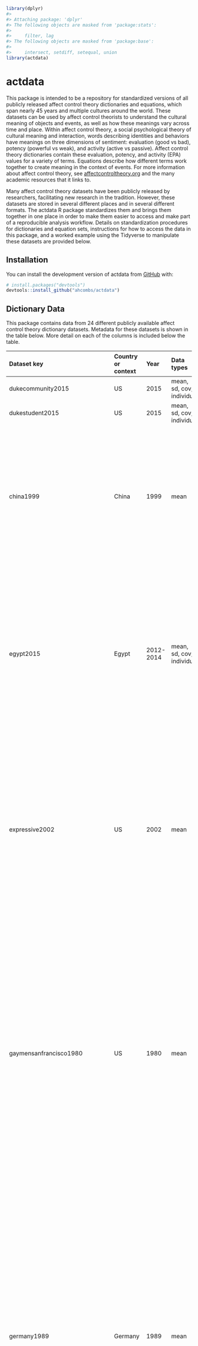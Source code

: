 
<!-- README.md is generated from README.Rmd. Please edit that file -->

``` r
library(dplyr)
#> 
#> Attaching package: 'dplyr'
#> The following objects are masked from 'package:stats':
#> 
#>     filter, lag
#> The following objects are masked from 'package:base':
#> 
#>     intersect, setdiff, setequal, union
library(actdata)
```

# actdata

<!-- badges: start -->
<!-- badges: end -->

This package is intended to be a repository for standardized versions of
all publicly released affect control theory dictionaries and equations,
which span nearly 45 years and multiple cultures around the world. These
datasets can be used by affect control theorists to understand the
cultural meaning of objects and events, as well as how these meanings
vary across time and place. Within affect control theory, a social
psychological theory of cultural meaning and interaction, words
describing identities and behaviors have meanings on three dimensions of
sentiment: evaluation (good vs bad), potency (powerful vs weak), and
activity (active vs passive). Affect control theory dictionaries contain
these evaluation, potency, and activity (EPA) values for a variety of
terms. Equations describe how different terms work together to create
meaning in the context of events. For more information about affect
control theory, see
[affectcontroltheory.org](http://affectcontroltheory.org/the-theory/overview/)
and the many academic resources that it links to.

Many affect control theory datasets have been publicly released by
researchers, facilitating new research in the tradition. However, these
datasets are stored in several different places and in several different
formats. The actdata R package standardizes them and brings them
together in one place in order to make them easier to access and make
part of a reproducible analysis workflow. Details on standardization
procedures for dictionaries and equation sets, instructions for how to
access the data in this package, and a worked example using the
Tidyverse to manipulate these datasets are provided below.

## Installation

You can install the development version of actdata from
[GitHub](https://github.com/) with:

``` r
# install.packages("devtools")
devtools::install_github("ahcombs/actdata")
```

## Dictionary Data

This package contains data from 24 different publicly available affect
control theory dictionary datasets. Metadata for these datasets is shown
in the table below. More detail on each of the columns is included below
the table.

<table class="table" style="margin-left: auto; margin-right: auto;">
<thead>
<tr>
<th style="text-align:left;">
Dataset key
</th>
<th style="text-align:left;">
Country or context
</th>
<th style="text-align:left;">
Year
</th>
<th style="text-align:left;">
Data types
</th>
<th style="text-align:left;">
Components
</th>
<th style="text-align:left;">
Genders
</th>
<th style="text-align:left;">
Description
</th>
<th style="text-align:left;">
Citation
</th>
<th style="text-align:left;">
Notes
</th>
<th style="text-align:left;">
Source
</th>
</tr>
</thead>
<tbody>
<tr>
<td style="text-align:left;">
dukecommunity2015
</td>
<td style="text-align:left;">
US
</td>
<td style="text-align:left;">
2015
</td>
<td style="text-align:left;">
mean, sd, cov, individual
</td>
<td style="text-align:left;">
identity, behavior, modifier
</td>
<td style="text-align:left;">
average
</td>
<td style="text-align:left;">
</td>
<td style="text-align:left;">
</td>
<td style="text-align:left;">
</td>
<td style="text-align:left;">
<http://affectcontroltheory.org///usa-combined-surveyor-dictionary-2015/>
</td>
</tr>
<tr>
<td style="text-align:left;">
dukestudent2015
</td>
<td style="text-align:left;">
US
</td>
<td style="text-align:left;">
2015
</td>
<td style="text-align:left;">
mean, sd, cov, individual
</td>
<td style="text-align:left;">
identity, behavior, modifier
</td>
<td style="text-align:left;">
average
</td>
<td style="text-align:left;">
</td>
<td style="text-align:left;">
</td>
<td style="text-align:left;">
</td>
<td style="text-align:left;">
<http://affectcontroltheory.org///usa-combined-surveyor-dictionary-2015/>
</td>
</tr>
<tr>
<td style="text-align:left;">
china1999
</td>
<td style="text-align:left;">
China
</td>
<td style="text-align:left;">
1999
</td>
<td style="text-align:left;">
mean
</td>
<td style="text-align:left;">
identity, behavior, modifier, setting
</td>
<td style="text-align:left;">
male, female, average
</td>
<td style="text-align:left;">
From <https://cs.uwaterloo.ca/~jhoey/research/ACTBackup/ACT/data.html>:
Ratings of 449 Identities, 300 Behaviors, 98 Emotions, 150 Traits, and
149 Settings were obtained with Attitude from about 380 undergraduate
students at Fudan University in Shanghai, Peoples Republic of China,
1999-2000.
</td>
<td style="text-align:left;">
Smith, Herman, W. and Yi Cai. Mean Affective Ratings of 1,146 Concepts
by Shanghai Undergraduates, 1999 \[Computer file\]. Distributed at
Affect Control Theory Website, Program Interact
\<<http://www.indiana.edu/~socpsy/ACT/interact/JavaInteract.html%3E>;,
2006.
</td>
<td style="text-align:left;">
</td>
<td style="text-align:left;">
Interact 2.1 beta (May 2021)
</td>
</tr>
<tr>
<td style="text-align:left;">
egypt2015
</td>
<td style="text-align:left;">
Egypt
</td>
<td style="text-align:left;">
2012-2014
</td>
<td style="text-align:left;">
mean, sd, cov, individual
</td>
<td style="text-align:left;">
identity, behavior, modifier
</td>
<td style="text-align:left;">
average
</td>
<td style="text-align:left;">
Data collected in Egypt between 2012 and 2014. n = 1716, identities =
397, behaviors = 368, modifiers = 233
</td>
<td style="text-align:left;">
Hamid Latif, Lynn Smith-Lovin, Dawn T. Robinson, Bryan C. Cannon, Brent
Curdy, Darys J Kriegel and Jonathan H. Morgan. 2016. “Mean Affective
Ratings of Identities, Behaviors, and Modifiers by Residents of Cairo,
Egypt in 2012-2014.” University of Georgia: Distributed at UGA Affect
Control Theory Website: <http://research.franklin.uga.edu/act/>.
</td>
<td style="text-align:left;">
</td>
<td style="text-align:left;">
<http://affectcontroltheory.org///egypt-dictionary-2015/>
</td>
</tr>
<tr>
<td style="text-align:left;">
expressive2002
</td>
<td style="text-align:left;">
US
</td>
<td style="text-align:left;">
2002
</td>
<td style="text-align:left;">
mean
</td>
<td style="text-align:left;">
behavior
</td>
<td style="text-align:left;">
average
</td>
<td style="text-align:left;">
Appendix of Lisa Slattery Rashotte, 2002, What does that smile mean? The
meaning of nonverbal behaviors in social interaction. Social Psychology
Quarterly 65: 92-102. EPA values are means across 230 females and 172
males; these cross-sex EPA profiles are given in both the “male” and the
“female” positions.
</td>
<td style="text-align:left;">
Appendix of Lisa Slattery Rashotte, 2002, What does that smile mean? The
meaning of nonverbal behaviors in social interaction. Social Psychology
Quarterly 65: 92-102.
</td>
<td style="text-align:left;">
</td>
<td style="text-align:left;">
<https://cs.uwaterloo.ca/~jhoey/research/ACTBackup/ACT/interact/subcultures/expressive_acts.htm>
</td>
</tr>
<tr>
<td style="text-align:left;">
gaymensanfrancisco1980
</td>
<td style="text-align:left;">
US
</td>
<td style="text-align:left;">
1980
</td>
<td style="text-align:left;">
mean
</td>
<td style="text-align:left;">
behavior
</td>
<td style="text-align:left;">
male, female, average
</td>
<td style="text-align:left;">
Data were gathered from ten San Francisco gay men in the 1980s by
Professor Don Barrett, California State University, San Marcos. All data
are from males. The ‘male’ dictionary present the mean EPA ratings of
those with traditional sentiments about unsafe sex practices, feeling
that those practices are more pleasurable than new practices. The
‘female’ dictionary shows the sentiments of those who think that
safe-sex practices are more pleasurable.
</td>
<td style="text-align:left;">
</td>
<td style="text-align:left;">
All respondents are men. “Male” and “female” sets are coded this way for
compatibility with Interact.
</td>
<td style="text-align:left;">
<https://cs.uwaterloo.ca/~jhoey/research/ACTBackup/ACT/interact/subcultures/gay_sex.htm>
</td>
</tr>
<tr>
<td style="text-align:left;">
germany1989
</td>
<td style="text-align:left;">
Germany
</td>
<td style="text-align:left;">
1989
</td>
<td style="text-align:left;">
mean
</td>
<td style="text-align:left;">
identity, behavior, modifier
</td>
<td style="text-align:left;">
male, female, average
</td>
<td style="text-align:left;">
From <https://cs.uwaterloo.ca/~jhoey/research/ACTBackup/ACT/data.html>:
Ratings of 442 Identities, 295 Behaviors, and 67 Modifiers, selected for
back-translatability with the 1978 U.S.A. dictionary were obtained with
the Attitude program from 520 Mannheim students. Subjects were matched
to the American undergraduate population by proportional inclusion of 12
and 13 grade youths at two German Studenten des Grundstudiums and
Gymnasiasten, along with subjects from Mannheim University, which
attracts students mainly from the Rhein-Neckar region in former West
Germany.
</td>
<td style="text-align:left;">
Schneider, Andreas. Mean Affective Ratings of 804 Concepts by West
German Students in 1989 \[Computer file\]. Distributed at Affect Control
Theory Website, Program Interact
\<<http://www.indiana.edu/~socpsy/ACT/interact/JavaInteract.html%3E>;,
2006.
</td>
<td style="text-align:left;">
</td>
<td style="text-align:left;">
Interact 2.1 beta (May 2021)
</td>
</tr>
<tr>
<td style="text-align:left;">
germany2007
</td>
<td style="text-align:left;">
Germany
</td>
<td style="text-align:left;">
2007
</td>
<td style="text-align:left;">
mean
</td>
<td style="text-align:left;">
identity, behavior, modifier, setting
</td>
<td style="text-align:left;">
male, female, average
</td>
<td style="text-align:left;">
From <https://cs.uwaterloo.ca/~jhoey/research/ACTBackup/ACT/data.html>:
Ratings of 376 Identities, 393 Behaviors, 331 Modifiers. (Some of the
words are classified as 19 settings in Interact.) Ratings were obtained
with Surveyor from 1905 subjects (734 male and 1171 female) from all
over Germany. The research was advertised as a ‘study of language and
emotion’ in an extensive recruitment campaign including mailing lists
from different universities, weblogs, newspaper reports and radio
interviews. Most of the participants (N = 1029) were between 20 and 29
years of age, but the sample covered all ages, including N = 129 being
younger than 20 and N = 92 older than 60 years. The data of 83 persons
(4.4 %) were excluded from the analysis, as they had indicated German
not being their mother tongue.
</td>
<td style="text-align:left;">
Schroder, Tobias. Mean Affective Ratings of 1100 Concepts by German
Adults in 2007 \[Computer file\]. Distributed at Affect Control Theory
Website, Program Interact
\<<http://www.indiana.edu/~socpsy/ACT/interact/JavaInteract.html%3E>;,
2013.
</td>
<td style="text-align:left;">
</td>
<td style="text-align:left;">
Interact 2.1 beta (May 2021)
</td>
</tr>
<tr>
<td style="text-align:left;">
household1994
</td>
<td style="text-align:left;">
US
</td>
<td style="text-align:left;">
1994
</td>
<td style="text-align:left;">
mean
</td>
<td style="text-align:left;">
identity, behavior
</td>
<td style="text-align:left;">
male, female, average
</td>
<td style="text-align:left;">
This set of concepts - developed by Professor Amy Kroska at the
University of Oklahoma, and others, for studying gender and household
roles - was rated by 23 male and 46 female college students in 1994.
</td>
<td style="text-align:left;">
</td>
<td style="text-align:left;">
</td>
<td style="text-align:left;">
<https://cs.uwaterloo.ca/~jhoey/research/ACTBackup/ACT/interact/subcultures/household.htm>
</td>
</tr>
<tr>
<td style="text-align:left;">
indiana2003
</td>
<td style="text-align:left;">
US
</td>
<td style="text-align:left;">
2003
</td>
<td style="text-align:left;">
mean
</td>
<td style="text-align:left;">
identity, behavior, modifier, setting
</td>
<td style="text-align:left;">
male, female, average
</td>
<td style="text-align:left;">
From <https://cs.uwaterloo.ca/~jhoey/research/ACTBackup/ACT/data.html>:
Ratings of 500 Identities, 500 Behaviors, 300 Modifiers, and 200
Settings were collected at Indiana University, via the Internet using
the Surveyor applet. The 1027 respondents lived in the U.S.A. at age 16,
and were about equally male and female.
</td>
<td style="text-align:left;">
Francis, Clare, and David R. Heise. Mean Affective Ratings of 1,500
Concepts by Indiana University Undergraduates in 2002-3 \[Computer
file\]. Distributed at Affect Control Theory Website, Program Interact
\<<http://www.indiana.edu/~socpsy/ACT/interact/JavaInteract.html%3E>;,
2006.
</td>
<td style="text-align:left;">
</td>
<td style="text-align:left;">
Interact 2.1 beta (May 2021)
</td>
</tr>
<tr>
<td style="text-align:left;">
internationaldomesticrelations1981
</td>
<td style="text-align:left;">
Unknown
</td>
<td style="text-align:left;">
1981
</td>
<td style="text-align:left;">
mean
</td>
<td style="text-align:left;">
behavior
</td>
<td style="text-align:left;">
male, female, average
</td>
<td style="text-align:left;">
125 inter-state behaviors and 113 domestic behaviors. The behaviors were
rated by professionals in international relations, and by individuals
from the general population.
</td>
<td style="text-align:left;">
Azar Edward E. and Steve Lerner 1981. The use of semantic dimensions in
the scaling of international events. International Interactions 7:
361-378.
</td>
<td style="text-align:left;">
</td>
<td style="text-align:left;">
<https://cs.uwaterloo.ca/~jhoey/research/ACTBackup/ACT/interact/subcultures/international_relations.htm>
</td>
</tr>
<tr>
<td style="text-align:left;">
internet1998
</td>
<td style="text-align:left;">
Internet
</td>
<td style="text-align:left;">
1998
</td>
<td style="text-align:left;">
mean
</td>
<td style="text-align:left;">
identity, behavior, setting
</td>
<td style="text-align:left;">
male, female, average
</td>
<td style="text-align:left;">
This set of concepts related to Internet culture was developed by Adam
King, and rated by 2,431 respondents (56% male and 44% female) in 1998.
</td>
<td style="text-align:left;">
King, Adam B. 2001. “Affective dimensions of internet culture.” Social
Science Computer Review 19:414-430.
</td>
<td style="text-align:left;">
</td>
<td style="text-align:left;">
<https://cs.uwaterloo.ca/~jhoey/research/ACTBackup/ACT/interact/subcultures/InternetCulture.htm>
</td>
</tr>
<tr>
<td style="text-align:left;">
japan1995
</td>
<td style="text-align:left;">
Japan
</td>
<td style="text-align:left;">
1989-2002
</td>
<td style="text-align:left;">
mean
</td>
<td style="text-align:left;">
identity, behavior, modifier, setting
</td>
<td style="text-align:left;">
male, female, average
</td>
<td style="text-align:left;">
From <https://cs.uwaterloo.ca/~jhoey/research/ACTBackup/ACT/data.html>:
Ratings of 403 Identities and 307 Behaviors, and a few Settings were
obtained with the Attitude program from 323 Tohoku University students
in 1989. In 1995 and 1996, 120 women students at Kyoritsu Women’s, Japan
Women’s, and Teikyo Universities and 120 men students at Teikyo and
Rikkyo Universities rated an additional 300 settings, 300 modifiers
(mainly traits), 200 business identities, and 75 behaviors. Yoichi
Murase (Rikkyo University) and Nozomu Matsubara (Tokyo University)
provided access to students who rated 102 emotions, 70 behaviors and 55
identities in 2002 using Surveyor. Total numbers of entries in Interact
lexicon are: 713 Identities, 455 Behaviors, 426 Modifiers, and 300
Settings. Number of male or female raters generally is about 30 for each
concept.
</td>
<td style="text-align:left;">
Smith, Herman W., Takanori Matsuno, Shuuichirou Ike, and Michio Umino.
Mean Affective Ratings of 1,894 Concepts by Japanese Undergraduates,
1989-2002 \[Computer file\]. Distributed at Affect Control Theory
Website, Program Interact
\<<http://www.indiana.edu/~socpsy/ACT/interact/JavaInteract.html%3E>;,
2006.
</td>
<td style="text-align:left;">
Data collection was in several stages between 1989 and 2002
</td>
<td style="text-align:left;">
Interact 2.1 beta (May 2021)
</td>
</tr>
<tr>
<td style="text-align:left;">
morocco2015
</td>
<td style="text-align:left;">
Morocco
</td>
<td style="text-align:left;">
2015
</td>
<td style="text-align:left;">
mean, sd, cov, individual
</td>
<td style="text-align:left;">
identity, behavior, modifier
</td>
<td style="text-align:left;">
average
</td>
<td style="text-align:left;">
Data collected in Morocco. n = 1546, identities = 397, behaviors = 368,
modifiers = 233
</td>
<td style="text-align:left;">
</td>
<td style="text-align:left;">
</td>
<td style="text-align:left;">
<http://affectcontroltheory.org///morocco-dictionary-2015/>
</td>
</tr>
<tr>
<td style="text-align:left;">
nc1978
</td>
<td style="text-align:left;">
US
</td>
<td style="text-align:left;">
1978
</td>
<td style="text-align:left;">
mean
</td>
<td style="text-align:left;">
identity, behavior, modifier, setting
</td>
<td style="text-align:left;">
male, female, average
</td>
<td style="text-align:left;">
From <https://cs.uwaterloo.ca/~jhoey/research/ACTBackup/ACT/data.html>:
Ratings of 721 Identities, 600 Behaviors, 440 Modifiers, and 345
Settings were obtained with paper questionnaires from 1,225 North
Carolina undergraduates. (Ratings for some emotion words in this data
set were obtained by Heise from Indiana University undergraduates in
1985.) Number of male or female raters generally is about 25 for each
word. Funded by National Institute of Mental Health Grant
1-R01-MH29978-01-SSR.
</td>
<td style="text-align:left;">
Smith-Lovin, Lynn, and David R. Heise. Mean Affective Ratings of 2,106
Concepts by University of North Carolina Undergraduates in 1978
\[Computer file\]. Distributed at Affect Control Theory Website, Program
Interact
\<<http://www.indiana.edu/~socpsy/ACT/interact/JavaInteract.html%3E>;,
2006.
</td>
<td style="text-align:left;">
</td>
<td style="text-align:left;">
Interact 2.1 beta (May 2021)
</td>
</tr>
<tr>
<td style="text-align:left;">
nireland1977
</td>
<td style="text-align:left;">
North Ireland
</td>
<td style="text-align:left;">
1977
</td>
<td style="text-align:left;">
mean
</td>
<td style="text-align:left;">
identity, behavior
</td>
<td style="text-align:left;">
male, female, average
</td>
<td style="text-align:left;">
From <https://cs.uwaterloo.ca/~jhoey/research/ACTBackup/ACT/data.html>:
Ratings of 528 Identities and 498 Behaviors were obtained with paper
questionnaires from 319 Belfast teenagers in Catholic high schools in
1977. Ratings of modifiers and settings were not obtained in the Belfast
study. Up to 18 females and 14 males rated each concept.
</td>
<td style="text-align:left;">
Willigan, Dennis, and David R. Heise. Mean Affective Ratings of 1,026
Concepts by Catholic High School Students in Belfast, Northern Ireland
in 1977 \[Computer file\]. Distributed at Affect Control Theory Website,
Program Interact
\<<http://www.indiana.edu/~socpsy/ACT/interact/JavaInteract.html%3E>;,
2006.
</td>
<td style="text-align:left;">
</td>
<td style="text-align:left;">
Interact 2.1 beta (May 2021)
</td>
</tr>
<tr>
<td style="text-align:left;">
ontario1980
</td>
<td style="text-align:left;">
Canada
</td>
<td style="text-align:left;">
1980
</td>
<td style="text-align:left;">
mean
</td>
<td style="text-align:left;">
identity, behavior, modifier
</td>
<td style="text-align:left;">
male, female, average
</td>
<td style="text-align:left;">
From <https://cs.uwaterloo.ca/~jhoey/research/ACTBackup/ACT/data.html>:
Data on 843 Identities and 593 Behaviors were obtained from 5,534
Guelph, Ontario, undergraduates with paper questionnaires in 1980-3, and
495 Modifiers rated by 1,260 Guelph undergraduates were added in 1985-6.
Funded by the Social Science and Humanities Research Council of Canada.
</td>
<td style="text-align:left;">
MacKinnon, Neil J. Mean Affective Ratings of 1,931 Concepts by Guelph
University Undergraduates, Ontario, Canada, in 1980-6 \[Computer file\].
Distributed at Affect Control Theory Website, Program Interact
\<<http://www.indiana.edu/~socpsy/ACT/interact/JavaInteract.html%3E>;,
2006.
</td>
<td style="text-align:left;">
</td>
<td style="text-align:left;">
Interact 2.1 beta (May 2021)
</td>
</tr>
<tr>
<td style="text-align:left;">
ontario2001
</td>
<td style="text-align:left;">
Canada
</td>
<td style="text-align:left;">
2001
</td>
<td style="text-align:left;">
mean
</td>
<td style="text-align:left;">
identity, behavior, modifier, setting
</td>
<td style="text-align:left;">
male, female, average
</td>
<td style="text-align:left;">
From <https://cs.uwaterloo.ca/~jhoey/research/ACTBackup/ACT/data.html>:
Data on 993 Identities, 601 Behaviors, and 500 Modifiers, and 200
Settings were gathered with the Attitude program from Guelph, Ontario,
undergraduates in 2001-2. Data on settings were gathered with the
Surveyor program at Guelph in 2003. Funded by the Social Science and
Humanities Research Council of Canada.
</td>
<td style="text-align:left;">
MacKinnon, Neil J. Mean Affective Ratings of 2,294 Concepts by Guelph
University Undergraduates, Ontario, Canada, in 2001-3 \[Computer file\].
Distributed at Affect Control Theory Website, Program Interact
\<<http://www.indiana.edu/~socpsy/ACT/interact/JavaInteract.html%3E>;,
2006.
</td>
<td style="text-align:left;">
</td>
<td style="text-align:left;">
Interact 2.1 beta (May 2021)
</td>
</tr>
<tr>
<td style="text-align:left;">
politics2003
</td>
<td style="text-align:left;">
US
</td>
<td style="text-align:left;">
2003
</td>
<td style="text-align:left;">
mean
</td>
<td style="text-align:left;">
identity, behavior
</td>
<td style="text-align:left;">
male, female, average
</td>
<td style="text-align:left;">
This set of concepts - developed by Kyle Irwin at the University of
Missouri-St. Louis - was rated by 47 male and 74 female college students
in 2003.
</td>
<td style="text-align:left;">
</td>
<td style="text-align:left;">
</td>
<td style="text-align:left;">
<https://cs.uwaterloo.ca/~jhoey/research/ACTBackup/ACT/interact/subcultures/politics.htm>
</td>
</tr>
<tr>
<td style="text-align:left;">
texas1998
</td>
<td style="text-align:left;">
US
</td>
<td style="text-align:left;">
1998
</td>
<td style="text-align:left;">
mean
</td>
<td style="text-align:left;">
identity, behavior, modifier
</td>
<td style="text-align:left;">
male, female, average
</td>
<td style="text-align:left;">
From <https://cs.uwaterloo.ca/~jhoey/research/ACTBackup/ACT/data.html>:
Ratings of 443 Identities, 278 Behaviors, 65 Modifiers, and 1 Setting
were collected at Texas Tech University with the Attitude program. The
482 respondents were nearly equally male and female.
</td>
<td style="text-align:left;">
Schneider, Andreas. Mean Affective Ratings of 787 Concepts by Texas Tech
University Undergraduates in 1998 \[Computer file\]. Distributed at
Affect Control Theory Website, Program Interact
\<<http://www.indiana.edu/~socpsy/ACT/interact/JavaInteract.html%3E>;,
2006.
</td>
<td style="text-align:left;">
</td>
<td style="text-align:left;">
Interact 2.1 beta (May 2021)
</td>
</tr>
<tr>
<td style="text-align:left;">
uga2015
</td>
<td style="text-align:left;">
US
</td>
<td style="text-align:left;">
2015
</td>
<td style="text-align:left;">
mean, sd, cov, individual
</td>
<td style="text-align:left;">
identity, behavior, modifier
</td>
<td style="text-align:left;">
average
</td>
<td style="text-align:left;">
Sentiment dictionary data collected at the University of Georgia. n =
1368, identities = 930, behaviors = 814, modifiers = 660
</td>
<td style="text-align:left;">
Robinson, Dawn T., Lynn Smith-Lovin, Bryan C. Cannon, Jesse K. Clark,
Robert Freeland, Jonathan H. Morgan and Kimberly B. Rogers. 2016. ‘Mean
Affective Ratings of 932 Identities, 810 Behaviors, and 660 Modifiers by
University of Georgia Undergraduates in 2012-2014.’. University of
Georgia: Distributed at UGA Affect Control Theory Website:
<http://research.franklin.uga.edu/act/>.
</td>
<td style="text-align:left;">
</td>
<td style="text-align:left;">
<http://affectcontroltheory.org///usa-georgia-dictionary-2015/>
</td>
</tr>
<tr>
<td style="text-align:left;">
usfullsurveyor2015
</td>
<td style="text-align:left;">
US
</td>
<td style="text-align:left;">
2015
</td>
<td style="text-align:left;">
mean, sd, cov, individual
</td>
<td style="text-align:left;">
identity, behavior, modifier
</td>
<td style="text-align:left;">
average
</td>
<td style="text-align:left;">
Combined sentiment dictionary data collected at the University of
Georgia, Duke University, and in the Durham, NC community using
Surveyor. n = 1742, identities = 929, behaviors = 814, modifiers = 660
</td>
<td style="text-align:left;">
Smith-Lovin, Lynn, Dawn T. Robinson, Bryan C. Cannon, Jesse K. Clark,
Robert Freeland, Jonathan H. Morgan and Kimberly B. Rogers. 2016. “Mean
Affective Ratings of 929 Identities, 814 Behaviors, and 660 Modifiers by
University of Georgia and Duke University Undergraduates and by
Community Members in Durham, NC, in 2012-2014.”” University of Georgia:
Distributed at UGA Affect Control Theory Website:
<http://research.franklin.uga.edu/act/>.
</td>
<td style="text-align:left;">
A combination of the 2015 Duke student, 2015 UGA student, and 2015 Duke
community dictionaries
</td>
<td style="text-align:left;">
<http://affectcontroltheory.org///usa-combined-surveyor-dictionary-2015/>
</td>
</tr>
<tr>
<td style="text-align:left;">
usmturk2015
</td>
<td style="text-align:left;">
US
</td>
<td style="text-align:left;">
2015
</td>
<td style="text-align:left;">
mean, sd, cov, individual
</td>
<td style="text-align:left;">
identity, behavior, modifier
</td>
<td style="text-align:left;">
average
</td>
<td style="text-align:left;">
Collected from Amazon Mechanical Turk workers in 2015. Identities = 968,
behaviors = 853, modifiers = 660.
</td>
<td style="text-align:left;">
Smith-Lovin, Lynn, Dawn T. Robinson, Bryan C. Cannon, Brent H. Curdy,
and Jonathan H. Morgan. 2019. ‘Mean Affective Ratings of 968 Identities,
853 Behaviors, and 660 Modifiers by Amazon Mechanical Turk Workers in
2015.’ University of Georgia: Distributed at UGA Affect Control Theory
Website: <http://research.franklin.uga.edu/act/>
</td>
<td style="text-align:left;">
</td>
<td style="text-align:left;">
<http://affectcontroltheory.org///usa-online-dictionary-2015/>
</td>
</tr>
<tr>
<td style="text-align:left;">
usstudent2015
</td>
<td style="text-align:left;">
US
</td>
<td style="text-align:left;">
2015
</td>
<td style="text-align:left;">
mean, sd, cov, individual
</td>
<td style="text-align:left;">
identity, behavior, modifier
</td>
<td style="text-align:left;">
average
</td>
<td style="text-align:left;">
Combined sentiment dictionary data collected at the University of
Georgia and Duke University using Surveyor. n = 1584, identities = 929,
behaviors = 814, modifiers = 660
</td>
<td style="text-align:left;">
Smith-Lovin, Lynn, Dawn T. Robinson, Bryan C. Cannon, Jesse K. Clark,
Robert Freeland, Jonathan H. Morgan and Kimberly B. Rogers. 2016. ‘Mean
Affective Ratings of 929 Identities, 814 Behaviors, and 660 Modifiers by
University of Georgia and Duke University Undergraduates in 2012-2014.’
University of Georgia: Distributed at UGA Affect Control Theory Website:
<http://research.franklin.uga.edu/act/>.
</td>
<td style="text-align:left;">
A combination of the 2015 Duke student and 2015 UGA student dictionaries
</td>
<td style="text-align:left;">
<http://affectcontroltheory.org///usa-student-surveyor-dictionary-2015/>
</td>
</tr>
</tbody>
</table>

-   *Dataset key*: an identifier unique to a particular study
    (e.g. `nc1978`; `morocco2015`). These keys are used within this
    package’s functions to access particular datasets.
-   *Country or context*: The country (or other context, such as the
    Internet) where the data was originally collected.
-   *Year*: The year of data collection. In some cases these are
    approximate; always check original sources for definitive
    information.
-   *Data types*: This column indicates what types of summary data are
    available in a dictionary. Most older dictionaries (pre-2015)
    provide term EPA values only as `mean` values. For some more recent
    datasets, standard deviation (`sd`) and covariance (`cov`)
    information is also available. This column also indicates whether
    `individual`-level data is available in addition to summary
    statistics. Most research in the affect control theory tradition has
    utilized just mean values, but some recent work (e.g., [Rogers
    2019](https://doi.org/10.1177/2329496518805688)) and BayesACT
    ([Schröder, Hoey, and Rogers
    2016](https://doi.org/10.1177/0003122416650963)), a recent Bayesian
    extension of the theory, have used variance information and
    individual-level responses to investigate topics like demographic
    patterning in meaning and the effects of meaning uncertainty.
-   *Component*: indicates what kind of terms are included in the
    dictionary dataset. Typically, studies provide dictionary datasets
    with more than one component, but not all studies provide all
    possible components. Components include:
    -   *identity:* Words that describe actors. Typically nouns
        (e.g. academic, woman, youngster)
    -   *behavior:* Actions that actors can perform. Typically verbs
        (e.g. wheedle, acclaim, work)
    -   *modifier:* Typically adjectives that can be applied to
        identities (e.g. active, witty, young)
    -   *setting:* Places and situations (e.g. airplane, alley,
        worship_service)
-   *Genders*: indicates available gender subsets. Options are `male`,
    `female`, and `average`. “Average” indicates that participants of
    all genders were included, though the way this is calculated differs
    slightly by dictionary. Some dictionaries (e.g. the 2015 US,
    Morocco, and Egypt dictionaries) are originally published as average
    values over raters of all genders. In these cases, `average` is the
    only provided option. Other dictionaries are originally published in
    male and female subsets. Average values over all raters are not
    provided in these originally published sets. In this case, the
    package calculates an approximate average by averaging the male and
    female values. Typically, studies recruit approximately equal
    numbers of men and women and men and women’s ratings do not differ
    substantially on most terms, so we expect these approximate average
    values to be reasonably close to those that we would obtain from an
    average over all raters. For these dictionaries that provide male
    and female subsets separately, the package provides male, female,
    and approximate average versions. For more information on gender and
    affect control theory dictionaries, see section 4.1 of David Heise’s
    *Expressive Order* (2007).
-   *Description*: Any summary information provided in the original
    source.
-   *Citation*: Citation information for the original source, as
    provided by that source (if any).
-   *Source*: Where the raw data for the package was downloaded or
    otherwise obtained from. These sources are for mean values; all
    individual data, none of which has previously been made publicly
    available, was obtained through personal communications.

Within R, this same metadata information can be printed to the console
using dict_info().

``` r
library(actdata)
dict_info("nc1978")
#> Dictionary: nc1978
#> Country or context: US
#> Year: 1978
#> Description: From https://cs.uwaterloo.ca/~jhoey/research/ACTBackup/ACT/data.html: Ratings of 721 Identities, 600 Behaviors, 440 Modifiers, and 345 Settings were obtained with paper questionnaires from 1,225 North Carolina undergraduates. (Ratings for some emotion words in this data set were obtained by Heise from Indiana University undergraduates in 1985.) Number of male or female raters generally is about 25 for each word. Funded by National Institute of Mental Health Grant 1-R01-MH29978-01-SSR.
#> Components: identity, behavior, modifier, setting
#> Genders: male, female, average
#> Types: mean
#> Source: Interact 2.1 beta (May 2021)
#> Citation: Smith-Lovin, Lynn, and David R. Heise. Mean Affective Ratings of 2,106 Concepts by University of North Carolina Undergraduates in 1978 [Computer file]. Distributed at Affect Control Theory Website, Program Interact <http://www.indiana.edu/~socpsy/ACT/interact/JavaInteract.html>, 2006.
#> Notes:
dict_info("politics2003")
#> Dictionary: politics2003
#> Country or context: US
#> Year: 2003
#> Description: This set of concepts - developed by Kyle Irwin at the University of Missouri-St. Louis - was rated by 47 male and 74 female college students in 2003.
#> Components: identity, behavior
#> Genders: male, female, average
#> Types: mean
#> Source: https://cs.uwaterloo.ca/~jhoey/research/ACTBackup/ACT/interact/subcultures/politics.htm
#> Citation: 
#> Notes:
```

### Accessing dictionary data: summary statistics

Within the package, all summary data is stored in one data frame named
`epa_summary_statistics`. This dataframe contains all available EPA
means and variances, covariances, and respondent numbers (when
available) for all terms in all dictionaries.

Researchers will rarely need or want to work with all of these data at
one time. To easily build subsets of this dataframe, use the
`epa_subset()` function. This function allows users to search by term,
filter by dataset, return only certain summary statistics, and more.
Both the original dataframe and these subsets are provided in long form,
making them easy to manipulate further using the Tidyverse if needed.

``` r
# Return all gender-average entries for terms containing "friend"
contains_friend <- epa_subset(expr = "friend", gender = "average")
head(contains_friend)
#> # A tibble: 6 × 25
#>   term    dataset   context year  component gender     E     P     A   n_E   n_P
#>   <chr>   <chr>     <chr>   <chr> <chr>     <chr>  <dbl> <dbl> <dbl> <dbl> <dbl>
#> 1 befrie… china1999 China   1999  behavior  avera…  2.04 1.44   1.69    NA    NA
#> 2 boyfri… china1999 China   1999  identity  avera…  2.07 2.09   2.04    NA    NA
#> 3 friend… china1999 China   1999  modifier  avera…  2.18 1.47   1.66    NA    NA
#> 4 girlfr… china1999 China   1999  identity  avera…  2.67 0.525  2.02    NA    NA
#> 5 befrie… dukecomm… US      2015  behavior  avera…  0.74 0.64  -0.37     7     7
#> 6 best_f… dukecomm… US      2015  identity  avera…  3.68 2.77   1.07    22    22
#> # … with 14 more variables: n_A <dbl>, sd_E <dbl>, sd_P <dbl>, sd_A <dbl>,
#> #   cov_EE <dbl>, cov_EP <dbl>, cov_EA <dbl>, cov_PE <dbl>, cov_PP <dbl>,
#> #   cov_PA <dbl>, cov_AE <dbl>, cov_AP <dbl>, cov_AA <dbl>, instcodes <chr>

# Return all entries for the identity "friend"
friend <- epa_subset(expr = "^friend$", component = "identity")
head(friend)
#> # A tibble: 6 × 25
#>   term   dataset    context year  component gender     E     P     A   n_E   n_P
#>   <chr>  <chr>      <chr>   <chr> <chr>     <chr>  <dbl> <dbl> <dbl> <dbl> <dbl>
#> 1 friend dukecommu… US      2015  identity  avera…  3.15  2.7   0.77     6     6
#> 2 friend dukestude… US      2015  identity  avera…  3.11  2.41  1.21     8     8
#> 3 friend egypt2015  Egypt   2015  identity  avera…  2.95  2.49  0.27    83    83
#> 4 friend germany19… Germany 1989  identity  avera…  3.43  1.34 -0.11    NA    NA
#> 5 friend germany19… Germany 1989  identity  male    3.3   1.02 -0.13    NA    NA
#> 6 friend germany19… Germany 1989  identity  female  3.56  1.65 -0.09    NA    NA
#> # … with 14 more variables: n_A <dbl>, sd_E <dbl>, sd_P <dbl>, sd_A <dbl>,
#> #   cov_EE <dbl>, cov_EP <dbl>, cov_EA <dbl>, cov_PE <dbl>, cov_PP <dbl>,
#> #   cov_PA <dbl>, cov_AE <dbl>, cov_AP <dbl>, cov_AA <dbl>, instcodes <chr>

# Return the entire Ontario 1980 dataset
all_ontario1980 <- epa_subset(dataset = "ontario1980")
head(all_ontario1980)
#> # A tibble: 6 × 25
#>   term      dataset context year  component gender     E     P     A   n_E   n_P
#>   <chr>     <chr>   <chr>   <chr> <chr>     <chr>  <dbl> <dbl> <dbl> <dbl> <dbl>
#> 1 abandon   ontari… Canada  1980  behavior  avera… -2.74  0.01  0.74    NA    NA
#> 2 abandon   ontari… Canada  1980  behavior  male   -2.64 -0.04  0.82    NA    NA
#> 3 abandon   ontari… Canada  1980  behavior  female -2.84  0.06  0.66    NA    NA
#> 4 abandoned ontari… Canada  1980  modifier  avera… -2.68 -1.40 -0.59    NA    NA
#> 5 abandoned ontari… Canada  1980  modifier  male   -2.71 -1.46 -0.43    NA    NA
#> 6 abandoned ontari… Canada  1980  modifier  female -2.64 -1.33 -0.75    NA    NA
#> # … with 14 more variables: n_A <dbl>, sd_E <dbl>, sd_P <dbl>, sd_A <dbl>,
#> #   cov_EE <dbl>, cov_EP <dbl>, cov_EA <dbl>, cov_PE <dbl>, cov_PP <dbl>,
#> #   cov_PA <dbl>, cov_AE <dbl>, cov_AP <dbl>, cov_AA <dbl>, instcodes <chr>

# Return this same dataset, but only include the female mean values for behaviors
f_mean_ontario1980 <- epa_subset(dataset = "ontario1980", gender = "female", component = "behavior", stat = "mean")
head(f_mean_ontario1980)
#> # A tibble: 6 × 10
#>   term        dataset context year  component gender     E     P     A instcodes
#>   <chr>       <chr>   <chr>   <chr> <chr>     <chr>  <dbl> <dbl> <dbl> <chr>    
#> 1 abandon     ontari… Canada  1980  behavior  female -2.84  0.06  0.66 " 01 111…
#> 2 abuse       ontari… Canada  1980  behavior  female -3.03  1.21  1.88 " 10 101…
#> 3 acclaim     ontari… Canada  1980  behavior  female  1.9   0.8   0    " 10 000…
#> 4 accommodate ontari… Canada  1980  behavior  female  2.31  0.87  0.12 " 10 111…
#> 5 accuse      ontari… Canada  1980  behavior  female -1.73  0.97  0.85 " 10 111…
#> 6 address     ontari… Canada  1980  behavior  female  1.36  0.36 -0.15 " 10 111…
```

### Accessing dictionary data: individual-level data

Eight datasets, all from around 2015, include individual-level data.
Some of these are subsets of others. These are the following (see the
dictionary table above or use `dict_info()` for more information):

1.  morocco2015
2.  egypt2015
3.  usmturk2015
4.  dukestudent2015
5.  uga2015
6.  dukecommunity2015
7.  usstudent2015 (a combination of 4 and 5)
8.  usfullsurveyor2015 (a combination of 4, 5, and 6)

Access these data by calling the desired set using the format
`[key]_individual`. These datasets contain different sets of
respondent-level covariates. For summary information, use `?` preceding
a dataset name–for example, enter `?dukecommunity_individual` to see
documentation for the Duke community dataset.

Like the summary datasets, these datasets are provided in long form,
with one respondent’s ratings of one term per row.

``` r
head(usfullsurveyor2015_individual)
#>         term UserID Gender age      grade hispanic                   race1
#> 1 fun_loving   UGA1 Female  18 First-Year       No Asian or Asian American
#> 2    curious   UGA1 Female  18 First-Year       No Asian or Asian American
#> 3        bad   UGA1 Female  18 First-Year       No Asian or Asian American
#> 4 wallflower   UGA1 Female  18 First-Year       No Asian or Asian American
#> 5      exalt   UGA1 Female  18 First-Year       No Asian or Asian American
#> 6       jock   UGA1 Female  18 First-Year       No Asian or Asian American
#>                                      race2 usborn proportionus
#> 1 No additional race information to report    Yes      91-100%
#> 2 No additional race information to report    Yes      91-100%
#> 3 No additional race information to report    Yes      91-100%
#> 4 No additional race information to report    Yes      91-100%
#> 5 No additional race information to report    Yes      91-100%
#> 6 No additional race information to report    Yes      91-100%
#>                                    livedprior language         parentinc
#> 1 South Atlantic = DE MD WV VA NC SC GA FL DC  English Prefer not to say
#> 2 South Atlantic = DE MD WV VA NC SC GA FL DC  English Prefer not to say
#> 3 South Atlantic = DE MD WV VA NC SC GA FL DC  English Prefer not to say
#> 4 South Atlantic = DE MD WV VA NC SC GA FL DC  English Prefer not to say
#> 5 South Atlantic = DE MD WV VA NC SC GA FL DC  English Prefer not to say
#> 6 South Atlantic = DE MD WV VA NC SC GA FL DC  English Prefer not to say
#>   parentmarital                             momed           daded      momemp
#> 1       Married Some college or vocational school Master's degree Not working
#> 2       Married Some college or vocational school Master's degree Not working
#> 3       Married Some college or vocational school Master's degree Not working
#> 4       Married Some college or vocational school Master's degree Not working
#> 5       Married Some college or vocational school Master's degree Not working
#> 6       Married Some college or vocational school Master's degree Not working
#>                            dademp home             home2          business
#> 1 Unemployed or looking for a job  Yes Prefer not to say Prefer not to say
#> 2 Unemployed or looking for a job  Yes Prefer not to say Prefer not to say
#> 3 Unemployed or looking for a job  Yes Prefer not to say Prefer not to say
#> 4 Unemployed or looking for a job  Yes Prefer not to say Prefer not to say
#> 5 Unemployed or looking for a job  Yes Prefer not to say Prefer not to say
#> 6 Unemployed or looking for a job  Yes Prefer not to say Prefer not to say
#>       religion                     services          otherrelig
#> 1 Christianity a few times in the past year A few times a month
#> 2 Christianity a few times in the past year A few times a month
#> 3 Christianity a few times in the past year A few times a month
#> 4 Christianity a few times in the past year A few times a month
#> 5 Christianity a few times in the past year A few times a month
#> 6 Christianity a few times in the past year A few times a month
#>              relimp Condition          E          P          A Set component
#> 1 Prefer not to say         8  4.1999998       2.04          0 UGA  modifier
#> 2 Prefer not to say         8        2.5          2       1.02 UGA  modifier
#> 3 Prefer not to say         8 -2.4000001        .02  .31999999 UGA  modifier
#> 4 Prefer not to say         8 -.95999998          2       -.94 UGA  identity
#> 5 Prefer not to say         8  .98000002       1.14 .059999999 UGA  behavior
#> 6 Prefer not to say         8        .02 .039999999       2.98 UGA  identity
```

### Term table

One of the main goals of this package is to make it easy to compare
across dictionaries. To this end, the package provides a dataframe
called `term_table` that shows at a glance which terms are included in
which dictionaries. Each column in these tables represents a dictionary
(labeled with its key) and each row is a term. Cell entries (0/1)
indicate whether or not the specified dictionary has the specified term.
These tables can easily be modified further to generate summaries across
a set of dictionaries of interest. To see the entries for only a
particular component, to search by term, or to limit to a particular set
of dictionaries, I recommend using simple Tidyverse functions to filter
the term table.

``` r
# the whole table
head(term_table)
#> # A tibble: 6 × 26
#>   term          component china1999 dukecommunity2015 dukestudent2015 egypt2015
#>   <chr>         <chr>         <dbl>             <dbl>           <dbl>     <dbl>
#> 1 abandon       behavior          1                 1               1         1
#> 2 abduct        behavior          1                 1               1         0
#> 3 able_bodied   modifier          1                 1               1         0
#> 4 abortionist   identity          1                 1               1         1
#> 5 absent_minded modifier          1                 1               1         0
#> 6 abuse         behavior          1                 1               1         1
#> # … with 20 more variables: expressive2002 <dbl>, gaymensanfrancisco1980 <dbl>,
#> #   germany1989 <dbl>, germany2007 <dbl>, household1994 <dbl>,
#> #   indiana2003 <dbl>, internationaldomesticrelations1981 <dbl>,
#> #   internet1998 <dbl>, japan1995 <dbl>, morocco2015 <dbl>, nc1978 <dbl>,
#> #   nireland1977 <dbl>, ontario1980 <dbl>, ontario2001 <dbl>,
#> #   politics2003 <dbl>, texas1998 <dbl>, uga2015 <dbl>,
#> #   usfullsurveyor2015 <dbl>, usmturk2015 <dbl>, usstudent2015 <dbl>

# settings only
term_table %>% 
  dplyr::filter(component == "setting")
#> # A tibble: 503 × 26
#>    term           component china1999 dukecommunity20… dukestudent2015 egypt2015
#>    <chr>          <chr>         <dbl>            <dbl>           <dbl>     <dbl>
#>  1 acrobatics     setting           1                0               0         0
#>  2 adult_booksto… setting           1                0               0         0
#>  3 adult_educati… setting           1                0               0         0
#>  4 airplane       setting           1                0               0         0
#>  5 airport        setting           1                0               0         0
#>  6 altar          setting           1                0               0         0
#>  7 ambulance      setting           1                0               0         0
#>  8 amusement_park setting           1                0               0         0
#>  9 apartment      setting           1                0               0         0
#> 10 art_gallery    setting           1                0               0         0
#> # … with 493 more rows, and 20 more variables: expressive2002 <dbl>,
#> #   gaymensanfrancisco1980 <dbl>, germany1989 <dbl>, germany2007 <dbl>,
#> #   household1994 <dbl>, indiana2003 <dbl>,
#> #   internationaldomesticrelations1981 <dbl>, internet1998 <dbl>,
#> #   japan1995 <dbl>, morocco2015 <dbl>, nc1978 <dbl>, nireland1977 <dbl>,
#> #   ontario1980 <dbl>, ontario2001 <dbl>, politics2003 <dbl>, texas1998 <dbl>,
#> #   uga2015 <dbl>, usfullsurveyor2015 <dbl>, usmturk2015 <dbl>, …

# limit to only the two Germany dictionaries and exclude terms in neither
term_table %>% 
  dplyr::select(term, component, germany1989, germany2007) %>% 
  dplyr::filter(germany1989 + germany2007 >= 1)
#> # A tibble: 1,658 × 4
#>    term          component germany1989 germany2007
#>    <chr>         <chr>           <dbl>       <dbl>
#>  1 abandon       behavior            0           1
#>  2 absent_minded modifier            0           1
#>  3 abuse         behavior            0           1
#>  4 academic      identity            1           1
#>  5 accountant    identity            1           0
#>  6 accuse        behavior            0           1
#>  7 accuser       identity            1           0
#>  8 acquaintance  identity            1           1
#>  9 active        modifier            0           1
#> 10 admire        behavior            0           1
#> # … with 1,648 more rows

# limit to terms that contain "friend"
term_table %>% 
  dplyr::filter(stringr::str_detect(term, "friend"))
#> # A tibble: 14 × 26
#>    term           component china1999 dukecommunity20… dukestudent2015 egypt2015
#>    <chr>          <chr>         <dbl>            <dbl>           <dbl>     <dbl>
#>  1 befriend       behavior          1                1               1         0
#>  2 boyfriend      identity          1                1               1         0
#>  3 friendly       modifier          1                1               1         1
#>  4 girlfriend     identity          1                1               1         0
#>  5 best_friend    identity          0                1               1         1
#>  6 ex_boyfriend   identity          0                1               1         1
#>  7 ex_girlfriend  identity          0                1               1         0
#>  8 friend         identity          0                1               1         1
#>  9 unfriend       behavior          0                1               1         0
#> 10 unfriendly     modifier          0                1               1         1
#> 11 conducting_or… behavior          0                0               0         0
#> 12 reaffirming_f… behavior          0                0               0         0
#> 13 childhood_fri… identity          0                0               0         0
#> 14 old_friend     identity          0                0               0         0
#> # … with 20 more variables: expressive2002 <dbl>, gaymensanfrancisco1980 <dbl>,
#> #   germany1989 <dbl>, germany2007 <dbl>, household1994 <dbl>,
#> #   indiana2003 <dbl>, internationaldomesticrelations1981 <dbl>,
#> #   internet1998 <dbl>, japan1995 <dbl>, morocco2015 <dbl>, nc1978 <dbl>,
#> #   nireland1977 <dbl>, ontario1980 <dbl>, ontario2001 <dbl>,
#> #   politics2003 <dbl>, texas1998 <dbl>, uga2015 <dbl>,
#> #   usfullsurveyor2015 <dbl>, usmturk2015 <dbl>, usstudent2015 <dbl>
```

### Standardization and other processing of raw dictionary data

To facilitate comparisons between dictionaries, the terms in all have
been transformed into a common format. All terms are provided in
all-lowercase and spelling and spacing have been made standard across
dictionaries (generally, the US spellings are chosen). Spaces are
represented by underscores in all dictionaries. Accents and other
punctuation have been removed. For transparency, the code used to
perform this standardization is included in `R/raw_data_processing.R`.

Where individual data is available, the mean, standard deviation, and
covariance values that are reported in the summary data have been
calculated directly from the individual data within this package. The
script used for this is in `data-raw/dicts.R`, which calls functions
included in `R/raw_data_processing.R`

## Equations

The second kind of data this package makes available are tables
containing estimates of affect control theory equation coefficients.
These coefficients can be used in conjunction with dictionaries to
calculate affective responses to various situations. See section 18.2 of
David Heise’s *Expressive Order* (2007) for a detailed description of
the structure and use of these tables.

To see information on all equation sets available in this package, call
`eqn_info()`. All of the available equation sets were originally sourced
from Interact (version 2.1 beta, accessed May 2021), and component
titles are based on labels applied in Interact.

### Naming convention

Because equations contain varying numbers of coefficients, they are
stored in the package as separate data frames rather than combined into
one as the dictionaries are. The equation datasets are named according
to the following convention:

`[key]\_[component]\_[gender]\_eqn`

-   *Key* is a unique identifier for the study in which the equation
    coefficients were estimated. Some of these overlap with dictionary
    keys, but not all. All keys can be accessed using `eqn_info()`.
-   *Component* indicates the type of equations represented. The
    following components are possible (more information on each is
    available in section 18.2 of David Heise’s *Expressive Order*
    (2007)).
    -   *impressionabo:* Impression change equations including actor,
        behavior, and object terms
    -   *impressionabos:* Impression change equations including actor,
        behavior, object, and setting terms
    -   *selfdir:* Equations for self-directed action, including actor
        and behavior terms.
    -   *traitid:* Equations for combining a trait modifier with an
        identity. In some datasets, this set is the same as the
        emotionid set.
    -   *emotionid:* Equations for combining an emotion modifier with an
        identity. In some datasets, this set is the same as the traitid
        set.
-   *Gender* indicates the gender of study participants whose ratings
    are used to estimate the equation coefficients. Options are `m`,
    `f`, and `av`. Call `eqn_info()` (optionally, with a specific
    equation key as an argument) to check which components are specified
    for which genders. Unlike with dictionary files, where all
    components within a dictionary are available for the same set of
    genders, the available genders for equation sets vary by component.
    Interact, from which all of these equation sets were originally
    taken, provides male and female-labeled sets for each equation.
    However, sometimes these sets are identical. In this case, this
    package simply labels the component of the set as `av` rather than
    including it twice. All values are provided exactly as they are in
    Interact–no post-hoc calculations have been performed.

``` r
eqn_info("us2010")
#> Equation set name: us2010
#> Component genders: impressionabo_av, impressionabos_f, impressionabos_m, selfdir_f, selfdir_m, traitid_av, emotionid_f, emotionid_m
```

## Writing files for Interact

Interact allows users to import their own dictionary and equation files.
Though many of the dictionaries and equation sets provided here are
available in Interact, several are not. Additionally, sometimes it is
useful to use subsets of dictionaries (e.g. when a user wants to
restrict the identities, behaviors, or modifiers available), and
creating these subsets within Interact itself, while possible, is
tedious and not easily replicable.

The `save_for_interact()` function in this package makes it easy to
write dictionary and equation .txt files that are correctly formatted
for copying and pasting into Interact. The `data` argument should be a
dataframe that the user wishes to save (it can be one of those provided,
or one created by the user). `type` should be either `dict` or `eqn` (by
default, it is set to `dict`). `filename` should be the filepath at
which the user wishes to save the file (by default, it saves to the
working directory under the name of the dataset). All filepaths must end
in .txt.

Note that at this time, Interact does not accept institution codes, and
so these will be removed from dictionary files before saving.
